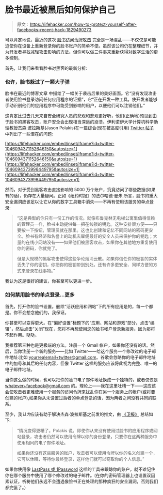 # 脸书最近被黑后如何保护自己

> 原文：<https://lifehacker.com/how-to-protect-yourself-after-facebooks-recent-hack-1829490273>

可以肯定地说，最近的这次 [脸书访问令牌攻击](https://newsroom.fb.com/news/2018/09/security-update/) 完全是一场混乱——不仅仅是可能迫使你在设备上重新登录你的脸书账户的简单不便。虽然该公司仍在整理细节，并为开发者寻找减轻攻击影响的方法，但你可以做三件事来重新获得对数字生活的更多控制。



首先，让我们来看看脸书对黑客的最新分析:

### 也许，脸书躲过了一颗大子弹

脸书在最近的博客文章 中描绘了一幅关于袭击后果的美好画面。它“没有发现攻击者使用脸书登录访问任何应用程序的证据”，它“正在开发一种工具，使开发者能够手动识别他们的应用程序中可能受到影响的用户，以便他们可以注销他们。”

这肯定比过去几天来自安全研究人员的悲观和悲观更好听，他们(正确地)预见到由于脸书的黑客攻击，账户安全会出现相当深远的崩溃。伊利诺伊大学计算机科学助理教授杰森·波拉斯基(Jason Polakis)在一篇综合(现在被高度引用) [Twitter 帖子](https://twitter.com/jpolakis/status/1046086964410294272) 中列出了一些潜在的问题:

 [https://lifehacker.com/embed/inset/iframe?id=twitter-1046094371152646150&autosize=1](https://lifehacker.com/embed/inset/iframe?id=twitter-1046094371152646150&autosize=1)  [https://lifehacker.com/embed/inset/iframe?id=twitter-1046094373996449795&autosize=1](https://lifehacker.com/embed/inset/iframe?id=twitter-1046094373996449795&autosize=1) 

然而，对于受到黑客攻击直接影响的 5000 万个账户，究竟访问了哪些数据(如果有的话)，仍存在大量疑问。正如《纽约时报》的法尔哈德·曼朱 所言，脸书的重大安全漏洞应该足以让它从你的数字工具箱中消失——不再有使用该服务的单点登录:

> “这是典型的你只有一份工作的情况。就像布鲁克林无电梯公寓里值得信赖的管理员一样，脸书主动提供每一把在线锁的钥匙。这种安排很方便——只要按一下按钮，管理员就在那里。这也比创建和记忆不同网站的密码更安全。脸书有经济和名誉上的动机去雇佣最好的安全人员来保护你的钥匙；大量的在线小网站没有——如果他们被黑客攻击，如果你在其他地方重复使用你的密码，你就完了。
> 
> 但是大规模的黑客攻击使得这些争论烟消云散。如果你信任你的密钥的实体丢失了你的密钥，你把你的密钥带到别处。还有许多更安全、同样方便的方式来登录在线事物。”

我认为这是很好的建议，你甚至可以更进一步。

### 如何禁用脸书的单点登录...更多

首先，打开你的脸书设置，删除“活跃应用和网站”下的所有应用是的，每一个都是。你不会想念他们的，我保证。

你甚至可以变得更大。在“偏好设置”标题下的“应用、网站和游戏”部分，点击“编辑”，然后点击“关闭”现在，您将不再想使用您的脸书帐户登录新服务，因为那将不起作用。哒哒。

我推荐第三种也是更极端的方法。注册一个 Gmail 帐户，如果你还没有的话。然后，当你注册一个新的服务——比如 Twitter——给这个服务一个修改过的电子邮件地址:比如 yourrealemail+twitter@gmail.com。谷歌会忽略你的电子邮件地址中的加号和其后的任何内容，但像 Twitter 这样的服务应该将此视为完整、唯一的电子邮件地址。

当你这么做的时候，也可以把你的脸书电子邮件地址换成一个独特的，或者仅仅是 whatever+facebook@gmail.com 的。理论上——我在这里吐槽一下——这应该会使攻击者更难使用一个服务的访问令牌来扰乱你在另一个服务上的帐户(或将要创建的帐户),如果你从未设置过后者的单点登录的话，因为两者之间没有共同的联系。

至少，我*认为*应该有助于解决杰森·波拉斯基之前发的推文，由 [《卫报》](https://www.theguardian.com/technology/2018/oct/02/facebook-hack-compromised-accounts-tokens) 总结如下:

> “情况变得更糟了。Polakis 说，即使你从来没有使用过脸书的应用程序或网站登录，攻击者仍然可以使用令牌以你的身份登录，只要你在这两种服务中使用相同的电子邮件地址。
> 
> 如果你还没有这些服务的账户，攻击者可以使用令牌以你的名义创建一个，它可以休眠，等待你最终登录，这样他们就可以窃取你的个人信息。”

如果你使用像 [LastPass 或 1Password](https://lifehacker.com/how-to-autofill-passwords-using-lastpass-1password-or-1829142509) 这样的工具来跟踪你的账户，就不难记住你在哪个服务中使用了哪个修改过的电子邮件。(在你的密码管理器上也设置双因素认证，祈祷他们永远不会遭遇像脸书正在处理的那种疯狂的安全漏洞，否则我们都完蛋了。)